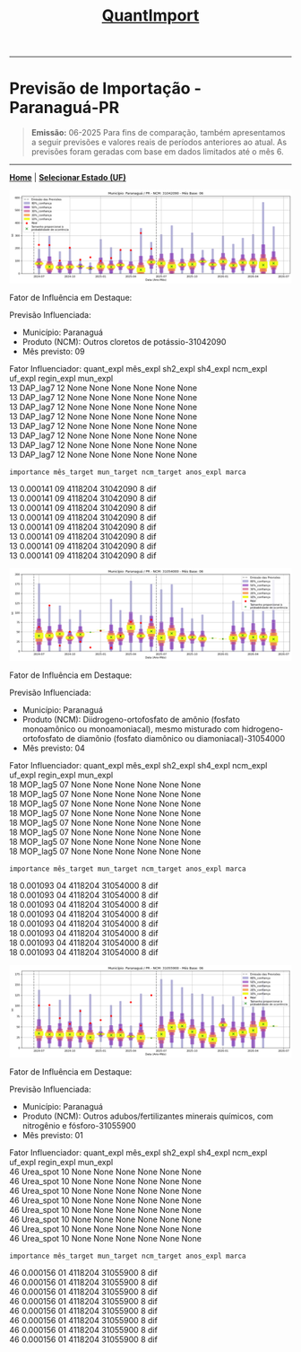 <header>
    <h1><a href="https://quantimportbrazil.github.io/Sobre/">QuantImport</a></h1>
</header>

---

# Previsão de Importação - Paranaguá-PR

> **Emissão:** 06-2025
> Para fins de comparação, também apresentamos a seguir previsões e valores reais de períodos anteriores ao atual.
> As previsões foram geradas com base em dados limitados até o mês 6.

---

**[Home](https://quantimportbrazil.github.io/Sobre/)** | **[Selecionar Estado (UF)](https://quantimportbrazil.github.io/Unidades_Federativas/)**


![Gráfico de Previsão](31042090.png)

Fator de Influência em Destaque:

Previsão Influenciada:
- Município: Paranaguá
- Produto (NCM): Outros cloretos de potássio-31042090 
- Mês previsto: 09

Fator Influenciador:
   quant_expl mês_expl sh2_expl sh4_expl ncm_expl uf_expl regin_expl mun_expl  \
13   DAP_lag7       12     None     None     None    None       None     None   
13   DAP_lag7       12     None     None     None    None       None     None   
13   DAP_lag7       12     None     None     None    None       None     None   
13   DAP_lag7       12     None     None     None    None       None     None   
13   DAP_lag7       12     None     None     None    None       None     None   
13   DAP_lag7       12     None     None     None    None       None     None   
13   DAP_lag7       12     None     None     None    None       None     None   
13   DAP_lag7       12     None     None     None    None       None     None   

    importance mês_target mun_target ncm_target anos_expl marca  
13    0.000141         09    4118204   31042090         8   dif  
13    0.000141         09    4118204   31042090         8   dif  
13    0.000141         09    4118204   31042090         8   dif  
13    0.000141         09    4118204   31042090         8   dif  
13    0.000141         09    4118204   31042090         8   dif  
13    0.000141         09    4118204   31042090         8   dif  
13    0.000141         09    4118204   31042090         8   dif  
13    0.000141         09    4118204   31042090         8   dif  







![Gráfico de Previsão](31054000.png)

Fator de Influência em Destaque:

Previsão Influenciada:
- Município: Paranaguá
- Produto (NCM): Diidrogeno-ortofosfato de amônio (fosfato monoamônico ou monoamoniacal), mesmo misturado com hidrogeno-ortofosfato de diamônio (fosfato diamônico ou diamoniacal)-31054000 
- Mês previsto: 04

Fator Influenciador:
   quant_expl mês_expl sh2_expl sh4_expl ncm_expl uf_expl regin_expl mun_expl  \
18   MOP_lag5       07     None     None     None    None       None     None   
18   MOP_lag5       07     None     None     None    None       None     None   
18   MOP_lag5       07     None     None     None    None       None     None   
18   MOP_lag5       07     None     None     None    None       None     None   
18   MOP_lag5       07     None     None     None    None       None     None   
18   MOP_lag5       07     None     None     None    None       None     None   
18   MOP_lag5       07     None     None     None    None       None     None   
18   MOP_lag5       07     None     None     None    None       None     None   

    importance mês_target mun_target ncm_target anos_expl marca  
18    0.001093         04    4118204   31054000         8   dif  
18    0.001093         04    4118204   31054000         8   dif  
18    0.001093         04    4118204   31054000         8   dif  
18    0.001093         04    4118204   31054000         8   dif  
18    0.001093         04    4118204   31054000         8   dif  
18    0.001093         04    4118204   31054000         8   dif  
18    0.001093         04    4118204   31054000         8   dif  
18    0.001093         04    4118204   31054000         8   dif  







![Gráfico de Previsão](31055900.png)

Fator de Influência em Destaque:

Previsão Influenciada:
- Município: Paranaguá
- Produto (NCM): Outros adubos/fertilizantes minerais químicos, com nitrogênio e fósforo-31055900 
- Mês previsto: 01

Fator Influenciador:
   quant_expl mês_expl sh2_expl sh4_expl ncm_expl uf_expl regin_expl mun_expl  \
46  Urea_spot       10     None     None     None    None       None     None   
46  Urea_spot       10     None     None     None    None       None     None   
46  Urea_spot       10     None     None     None    None       None     None   
46  Urea_spot       10     None     None     None    None       None     None   
46  Urea_spot       10     None     None     None    None       None     None   
46  Urea_spot       10     None     None     None    None       None     None   
46  Urea_spot       10     None     None     None    None       None     None   
46  Urea_spot       10     None     None     None    None       None     None   

    importance mês_target mun_target ncm_target anos_expl marca  
46    0.000156         01    4118204   31055900         8   dif  
46    0.000156         01    4118204   31055900         8   dif  
46    0.000156         01    4118204   31055900         8   dif  
46    0.000156         01    4118204   31055900         8   dif  
46    0.000156         01    4118204   31055900         8   dif  
46    0.000156         01    4118204   31055900         8   dif  
46    0.000156         01    4118204   31055900         8   dif  
46    0.000156         01    4118204   31055900         8   dif  






